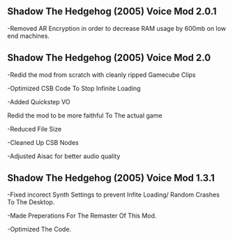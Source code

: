 ## Shadow The Hedgehog (2005) Voice Mod 2.0.1
-Removed AR Encryption in order to decrease RAM usage by 600mb on low end machines.


## Shadow The Hedgehog (2005) Voice Mod 2.0
-Redid the mod from scratch with cleanly ripped Gamecube Clips

-Optimized CSB Code To Stop Infinite Loading

-Added Quickstep VO

Redid the mod to be more faithful To The actual game

-Reduced File Size

-Cleaned Up CSB Nodes

-Adjusted Aisac for better audio quality





## Shadow The Hedgehog (2005) Voice Mod 1.3.1

-Fixed incorect Synth Settings to prevent Infite Loading/ Random Crashes To The Desktop.

-Made Preperations For The Remaster Of This Mod.

-Optimized The Code.